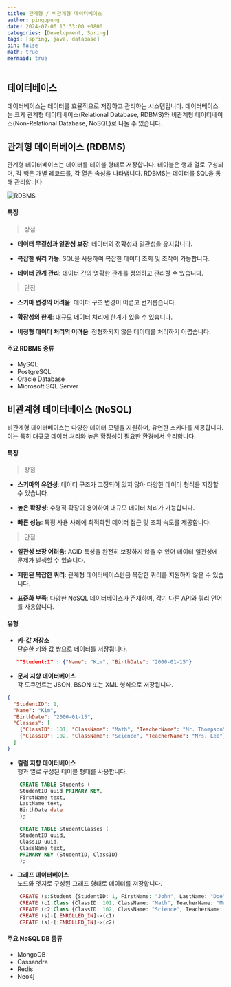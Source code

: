 ```yaml
---
title: 관계형 / 비관계형 데이터베이스
author: pingppung
date: 2024-07-06 13:33:00 +0800
categories: [Development, Spring]
tags: [spring, java, database]
pin: false
math: true
mermaid: true
---
```

## 데이터베이스
데이터베이스는 데이터를 효율적으로 저장하고 관리하는 시스템입니다. 데이터베이스는 크게 관계형 데이터베이스(Relational Database, RDBMS)와 비관계형 데이터베이스(Non-Relational Database, NoSQL)로 나눌 수 있습니다. 

## 관계형 데이터베이스 (RDBMS)
관계형 데이터베이스는 데이터를 테이블 형태로 저장합니다. 테이블은 행과 열로 구성되며, 각 행은 개별 레코드를, 각 열은 속성을 나타냅니다. RDBMS는 데이터를 SQL을 통해 관리합니다<br> 

![RDBMS](https://pingppung.github.io/assets/img/posts/2024-07-06/관계형.PNG)

#### 특징
> 장점

- **데이터 무결성과 일관성 보장**: 데이터의 정확성과 일관성을 유지합니다.

- **복잡한 쿼리 가능**: SQL을 사용하여 복잡한 데이터 조회 및 조작이 가능합니다.

- **데이터 관계 관리**: 데이터 간의 명확한 관계를 정의하고 관리할 수 있습니다.

> 단점

- **스키마 변경의 어려움**: 데이터 구조 변경이 어렵고 번거롭습니다.

- **확장성의 한계**: 대규모 데이터 처리에 한계가 있을 수 있습니다.

- **비정형 데이터 처리의 어려움**: 정형화되지 않은 데이터를 처리하기 어렵습니다.

#### 주요 RDBMS 종류
- MySQL
- PostgreSQL
- Oracle Database
- Microsoft SQL Server


## 비관계형 데이터베이스 (NoSQL)
비관계형 데이터베이스는 다양한 데이터 모델을 지원하며, 유연한 스키마를 제공합니다. 이는 특히 대규모 데이터 처리와 높은 확장성이 필요한 환경에서 유리합니다.

#### 특징
>장점

- **스키마의 유연성**: 데이터 구조가 고정되어 있지 않아 다양한 데이터 형식을 저장할 수 있습니다.

- **높은 확장성**: 수평적 확장이 용이하여 대규모 데이터 처리가 가능합니다.

- **빠른 성능**: 특정 사용 사례에 최적화된 데이터 접근 및 조회 속도를 제공합니다.

>단점

- **일관성 보장 어려움**: ACID 특성을 완전히 보장하지 않을 수 있어 데이터 일관성에 문제가 발생할 수 있습니다.

- **제한된 복잡한 쿼리**: 관계형 데이터베이스만큼 복잡한 쿼리를 지원하지 않을 수 있습니다.

- **표준화 부족**: 다양한 NoSQL 데이터베이스가 존재하며, 각기 다른 API와 쿼리 언어를 사용합니다.


#### 유형
- **키-값 저장소**<br>
 단순한 키와 값 쌍으로 데이터를 저장됩니다.
 ```json
    ""Student:1" : {"Name": "Kim", "BirthDate": "2000-01-15"}
```
- **문서 지향 데이터베이스**<br>
각 도큐먼트는 JSON, BSON 또는 XML 형식으로 저장됩니다.
```json
{
  "StudentID": 1,
  "Name": "Kim",
  "BirthDate": "2000-01-15",
  "Classes": [
    {"ClassID": 101, "ClassName": "Math", "TeacherName": "Mr. Thompson"},
    {"ClassID": 102, "ClassName": "Science", "TeacherName": "Mrs. Lee"}
  ]
}

```
- **컬럼 지향 데이터베이스**<br>
행과 열로 구성된 테이블 형태를 사용합니다.
```sql
    CREATE TABLE Students (
    StudentID uuid PRIMARY KEY,
    FirstName text,
    LastName text,
    BirthDate date
    );

    CREATE TABLE StudentClasses (
    StudentID uuid,
    ClassID uuid,
    ClassName text,
    PRIMARY KEY (StudentID, ClassID)
    );

```
- **그래프 데이터베이스**<br>
노드와 엣지로 구성된 그래프 형태로 데이터를 저장합니다.
```php
    CREATE (s:Student {StudentID: 1, FirstName: "John", LastName: "Doe", BirthDate: "2000-01-15"})
    CREATE (c1:Class {ClassID: 101, ClassName: "Math", TeacherName: "Mr. Thompson"})
    CREATE (c2:Class {ClassID: 102, ClassName: "Science", TeacherName: "Mrs. Lee"})
    CREATE (s)-[:ENROLLED_IN]->(c1)
    CREATE (s)-[:ENROLLED_IN]->(c2)

```
#### 주요 NoSQL DB 종류
- MongoDB
- Cassandra
- Redis
- Neo4j